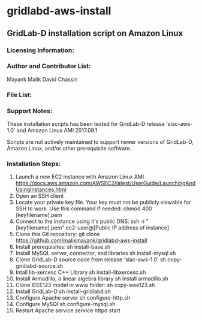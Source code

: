 # gridlabd-aws-install

## GridLab-D installation script on Amazon Linux


### Licensing Information:

### Author and Contributor List:
Mayank Malik
David Chassin

### File List:


### Support Notes:
These installation scripts has been tested for GridLab-D release 'slac-aws-1.0' and Amazon Linux AMI 2017.09.1

Scripts are not actively maintained to support newer versions of GridLab-D, Amazon Linux, and/or other prerequisite software.

### Installation Steps:
1. Launch a new EC2 instance with Amazon Linux AMI
https://docs.aws.amazon.com/AWSEC2/latest/UserGuide/LaunchingAndUsingInstances.html
2. Open an SSH client
3. Locate your private key file. Your key must not be publicly viewable for SSH to work. Use this command if needed: chmod 400 [keyfilename].pem
4. Connect to the instance using it's public DNS:
ssh -i "[keyfilename].pem" ec2-user@[Public IP address of instance]
5. Clone this Git repository:
git clone https://github.com/malikmayank/gridlabd-aws-install
6. Install prerequisites:
sh install-base.sh
7. Install MySQL server, connector, and libraries
sh install-mysql.sh
8. Clone GridLab-D source code from release 'slac-aws-1.0'
sh copy-gridlabd-source.sh
9. Intall lib-xercesc C++ Library
sh install-libxercesc.sh
10. Install Armadillo, a linear algebra library
sh install armadillo.sh
11. Clone IEEE123 model in www folder:
sh copy-ieee123.sh
12. Install GridLab-D
sh install-gridlabd.sh
13. Configure Apache server
sh configure-http.sh
14. Configure MySQl
sh configure-mysql.sh
15. Restart Apache service
service httpd start
